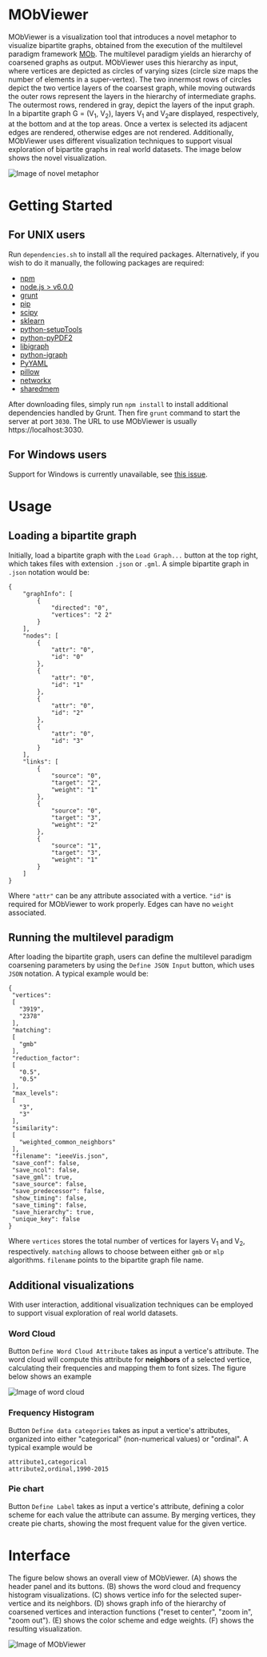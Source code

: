 # MObViewer

MObViewer is a visualization tool that introduces a novel metaphor to visualize bipartite graphs, obtained from the execution of the multilevel paradigm framework [MOb](http://www.alanvalejo.com.br/software?name=mob). The multilevel paradigm yields an hierarchy of coarsened graphs as output. MObViewer uses this hierarchy as input, where vertices are depicted as circles of varying sizes (circle size maps the number of elements in a super-vertex). The two innermost rows of circles depict the two vertice layers of the coarsest graph, while moving outwards the outer rows represent the layers in the hierarchy of intermediate graphs. The outermost rows, rendered in gray, depict the layers of the input graph. In a bipartite graph G = (V<sub>1</sub>, V<sub>2</sub>), layers V<sub>1</sub> and V<sub>2</sub>are displayed, respectively, at the bottom and at the top areas. Once a vertex is selected its adjacent edges are rendered, otherwise edges are not rendered. Additionally, MObViewer uses different visualization techniques to support visual exploration of bipartite graphs in real world datasets. The image below shows the novel visualization.

![Image of novel metaphor](/img/visualMetaphorInteractionNEW.png)

# Getting Started

## For UNIX users

Run `dependencies.sh` to install all the required packages. Alternatively, if you wish to do it manually, the following packages are required:

* [npm](https://www.npmjs.com)
* [node.js > v6.0.0](https://nodejs.org/en/)
* [grunt](https://gruntjs.com/)
* [pip](https://pypi.org/project/pip/)
* [scipy](https://www.scipy.org/)
* [sklearn](https://scikit-learn.org/stable/)
* [python-setupTools](https://pypi.org/project/setuptools/)
* [python-pyPDF2](https://pypi.org/project/PyPDF2/)
* [libigraph](https://packages.debian.org/jessie/libigraph0-dev)
* [python-igraph](https://igraph.org/python/)
* [PyYAML](https://pyyaml.org/)
* [pillow](https://pillow.readthedocs.io/en/stable/)
* [networkx](https://networkx.github.io/)
* [sharedmem](https://github.com/rainwoodman/sharedmem)

After downloading files, simply run `npm install` to install additional dependencies handled by Grunt. Then fire `grunt` command to start the server at port `3030`. The URL to use MObViewer is usually https://localhost:3030.

## For Windows users

Support for Windows is currently unavailable, see [this issue](https://github.com/diego2337/MObViewer/issues/1).

# Usage

## Loading a bipartite graph
Initially, load a bipartite graph with the `Load Graph...` button at the top right, which takes files with extension `.json` or `.gml`. A simple bipartite graph in `.json` notation would be:

    {
        "graphInfo": [
            {
                "directed": "0", 
                "vertices": "2 2"
            }
        ], 
        "nodes": [
            {
                "attr": "0", 
                "id": "0"
            },
            {
                "attr": "0", 
                "id": "1"
            },
            {
                "attr": "0", 
                "id": "2"
            },
            {
                "attr": "0", 
                "id": "3"
            }
        ], 
        "links": [
            {
                "source": "0", 
                "target": "2", 
                "weight": "1"
            },
            {
                "source": "0", 
                "target": "3", 
                "weight": "2"
            },
            {
                "source": "1", 
                "target": "3", 
                "weight": "1"
            }
        ]
    }
    
 Where `"attr"` can be any attribute associated with a vertice. `"id"` is required for MObViewer to work properly. Edges can have no `weight` associated.
 
 ## Running the multilevel paradigm
 
 After loading the bipartite graph, users can define the multilevel paradigm coarsening parameters by using the `Define JSON Input` button, which uses `JSON` notation. A typical example would be:
 
    {
     "vertices":
     [
       "3919",
       "2378"
     ],
     "matching":
     [
       "gmb"
     ],
     "reduction_factor":
     [
       "0.5",
       "0.5"
     ],
     "max_levels":
     [
       "3",
       "3"
     ],
     "similarity":
     [
       "weighted_common_neighbors"
     ],
     "filename": "ieeeVis.json",
     "save_conf": false,
     "save_ncol": false,
     "save_gml": true,
     "save_source": false,
     "save_predecessor": false,
     "show_timing": false,
     "save_timing": false,
     "save_hierarchy": true,
     "unique_key": false
    }

Where `vertices` stores the total number of vertices for layers V<sub>1</sub> and V<sub>2</sub>, respectively. `matching` allows to choose between either `gmb` or `mlp` algorithms. `filename` points to the bipartite graph file name.

## Additional visualizations

With user interaction, additional visualization techniques can be employed to support visual exploration of real world datasets.

### Word Cloud

Button `Define Word Cloud Attribute` takes as input a vertice's attribute. The word cloud will compute this attribute for **neighbors** of a selected vertice, calculating their frequencies and mapping them to font sizes. The figure below shows an example

![Image of word cloud](/img/wordCloudVisualization.png)

### Frequency Histogram

Button `Define data categories` takes as input a vertice's attributes, organized into either "categorical" (non-numerical values) or "ordinal". A typical example would be

    attribute1,categorical
    attribute2,ordinal,1990-2015

### Pie chart

Button `Define Label` takes as input a vertice's attribute, defining a color scheme for each value the attribute can assume. By merging vertices, they create pie charts, showing the most frequent value for the given vertice.

# Interface

The figure below shows an overall view of MObViewer. (A) shows the header panel and its buttons. (B) shows the word cloud and frequency histogram visualizations. (C) shows vertice info for the selected super-vertice and its neighbors. (D) shows graph info of the hierarchy of coarsened vertices and interaction functions ("reset to center", "zoom in", "zoom out"). (E) shows the color scheme and edge weights. (F) shows the resulting visualization.

![Image of MObViewer](/img/mobOverviewNEW.png)
